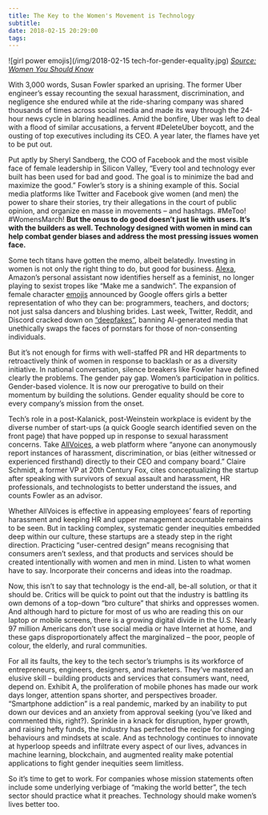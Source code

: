 ```yaml
---
title: The Key to the Women's Movement is Technology
subtitle: 
date: 2018-02-15 20:29:00
tags:
---
```

![girl power emojis](/img/2018-02-15 tech-for-gender-equality.jpg)
*[Source: Women You Should Know](http://womenyoushouldknow.net/google-proposes-new-emoji-designs-empower-girls-everywhere/)*

With 3,000 words, Susan Fowler sparked an uprising. The former Uber engineer’s essay recounting the sexual harassment, discrimination, and negligence she endured while at the ride-sharing company was shared thousands of times across social media and made its way through the 24-hour news cycle in blaring headlines. Amid the bonfire, Uber was left to deal with a flood of similar accusations, a fervent #DeleteUber boycott, and the ousting of top executives including its CEO. A year later, the flames have yet to be put out. 

Put aptly by Sheryl Sandberg, the COO of Facebook and the most visible face of female leadership in Silicon Valley, “Every tool and technology ever built has been used for bad and good. The goal is to minimize the bad and maximize the good.” Fowler’s story is a shining example of this. Social media platforms like Twitter and Facebook give women (and men) the power to share their stories, try their allegations in the court of public opinion, and organize en masse in movements – and hashtags. #MeToo! #WomensMarch! **But the onus to do good doesn’t just lie with users. It’s with the builders as well. Technology designed with women in mind can help combat gender biases and address the most pressing issues women face.** 

Some tech titans have gotten the memo, albeit belatedly. Investing in women is not only the right thing to do, but good for business. [Alexa](https://www.theatlantic.com/technology/archive/2018/01/sorry-alexa-is-not-a-feminist/551291/), Amazon’s personal assistant now identifies herself as a feminist, no longer playing to sexist tropes like “Make me a sandwich”. The expansion of female character [emojis](https://www.blog.google/topics/causes-community/promoting-gender-equality-through-emoji/) announced by Google offers girls a better representation of who they can be: programmers, teachers, and doctors; not just salsa dancers and blushing brides. Last week, Twitter, Reddit, and Discord cracked down on [“deepfakes”](https://www.theverge.com/2018/2/9/16986602/deepfakes-banned-reddit-ai-faceswap-porn), banning AI-generated media that unethically swaps the faces of pornstars for those of non-consenting individuals.  

But it’s not enough for firms with well-staffed PR and HR departments to retroactively think of women in response to backlash or as a diversity initiative. In national conversation, silence breakers like Fowler have defined clearly the problems. The gender pay gap. Women’s participation in politics. Gender-based violence. It is now our prerogative to build on their momentum by building the solutions. Gender equality should be core to every company’s mission from the onset.  

Tech’s role in a post-Kalanick, post-Weinstein workplace is evident by the diverse number of start-ups (a quick Google search identified seven on the front page) that have popped up in response to sexual harassment concerns. Take [AllVoices](https://blog.allvoices.co/speak-up-without-consequences-introducing-allvoices-b3d54e7de1d1), a web platform where “anyone can anonymously report instances of harassment, discrimination, or bias (either witnessed or experienced firsthand) directly to their CEO and company board.” Claire Schmidt, a former VP at 20th Century Fox, cites conceptualizing the startup after speaking with survivors of sexual assault and harassment, HR professionals, and technologists to better understand the issues, and counts Fowler as an advisor. 

Whether AllVoices is effective in appeasing employees’ fears of reporting harassment and keeping HR and upper management accountable remains to be seen. But in tackling complex, systematic gender inequities embedded deep within our culture, these startups are a steady step in the right direction. Practicing “user-centred design” means recognising that consumers aren’t sexless, and that products and services should be created intentionally with women and men in mind. Listen to what women have to say. Incorporate their concerns and ideas into the roadmap. 

Now, this isn’t to say that technology is the end-all, be-all solution, or that it should be. Critics will be quick to point out that the industry is battling its own demons of a top-down “bro culture” that shirks and oppresses women. And although hard to picture for most of us who are reading this on our laptop or mobile screens, there is a growing digital divide in the U.S. Nearly 97 million Americans don’t use social media or have Internet at home, and these gaps disproportionately affect the marginalized – the poor, people of colour, the elderly, and rural communities. 

For all its faults, the key to the tech sector’s triumphs is its workforce of entrepreneurs, engineers, designers, and marketers. They’ve mastered an elusive skill – building products and services that consumers want, need, depend on. Exhibit A, the proliferation of mobile phones has made our work days longer, attention spans shorter, and perspectives broader. “Smartphone addiction” is a real pandemic, marked by an inability to put down our devices and an anxiety from approval seeking (you’ve liked and commented this, right?). Sprinkle in a knack for disruption, hyper growth, and raising hefty funds, the industry has perfected the recipe for changing behaviours and mindsets at scale. And as technology continues to innovate at hyperloop speeds and infiltrate every aspect of our lives, advances in machine learning, blockchain, and augmented reality make potential applications to fight gender inequities seem limitless.

So it’s time to get to work. For companies whose mission statements often include some underlying verbiage of “making the world better”, the tech sector should practice what it preaches. Technology should make women’s lives better too. 